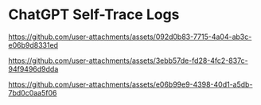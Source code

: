 # ChatGPT Self-Trace Logs


https://github.com/user-attachments/assets/092d0b83-7715-4a04-ab3c-e06b9d8331ed


https://github.com/user-attachments/assets/3ebb57de-fd28-4fc2-837c-94f9496d9dda



https://github.com/user-attachments/assets/e06b99e9-4398-40d1-a5db-7bd0c0aa5f06

